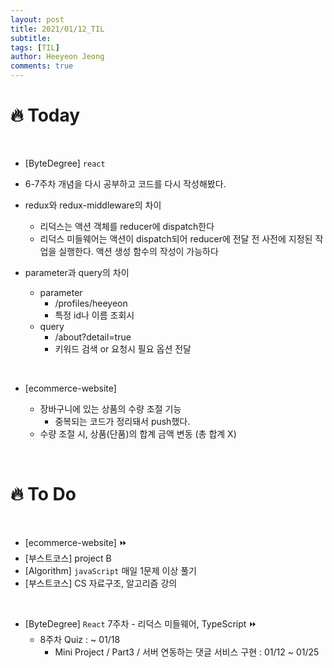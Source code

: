 ```yaml
---
layout: post
title: 2021/01/12_TIL
subtitle:
tags: [TIL]
author: Heeyeon Jeong
comments: true
---
```


# 🔥 Today

<br>

- [ByteDegree] `react`

- 6-7주차 개념을 다시 공부하고 코드를 다시 작성해봤다.

- redux와 redux-middleware의 차이

  - 리덕스는 액션 객체를 reducer에 dispatch한다
  - 리덕스 미들웨어는 액션이 dispatch되어 reducer에 전달 전 사전에 지정된 작업을 실행한다. 액션 생성 함수의 작성이 가능하다

- parameter과 query의 차이

  - parameter
    - /profiles/heeyeon
    - 특정 id나 이름 조회시
  - query
    - /about?detail=true
    - 키워드 검색 or 요청시 필요 옵션 전달

<br>

- [ecommerce-website]

  - 장바구니에 있는 상품의 수량 조절 기능
    - 중복되는 코드가 정리돼서 push했다.
  - 수량 조절 시, 상품(단품)의 합계 금액 변동 (총 합계 X)

<br>

# 🔥 To Do

<br>

- [ecommerce-website] ⏩
- [부스트코스] project B
- [Algorithm] `javaScript` 매일 1문제 이상 풀기
- [부스트코스] CS 자료구조, 알고리즘 강의

<br>

- [ByteDegree] `React` 7주차 - 리덕스 미들웨어, TypeScript ⏩
  - 8주차 Quiz : ~ 01/18
    - Mini Project / Part3 / 서버 연동하는 댓글 서비스 구현 : 01/12 ~ 01/25
